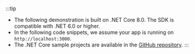 :::tip
- The following demonstration is built on .NET Core 8.0. The SDK is compatible with .NET 6.0 or higher.
- In the following code snippets, we assume your app is running on <code>http://localhost:3000</code>.
- The .NET Core sample projects are available in the [GitHub repository](https://github.com/logto-io/csharp).
:::
